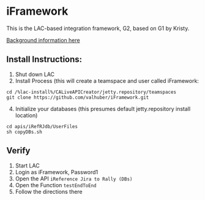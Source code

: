 # iFramework
This is the LAC-based integration framework, G2, based on G1 by Kristy.

[Background information here](https://drive.google.com/open?id=1k-iijwPwvdyfW91vohbYvEAYdhq0ULOq-Np9oOoxIDo)

## Install Instructions:
1. Shut down LAC
2. Install Process (this will create a teamspace and user called iFramework:
```
cd /%lac-install%/CALiveAPICreator/jetty.repository/teamspaces  
git clone https://github.com/valhuber/iFramework.git  
```
4. Initialize your databases (this presumes default jetty.repository install location)
```
cd apis/iRefRJdb/UserFiles  
sh copyDBs.sh
```

## Verify
1. Start LAC
2. Login as iFramework, Password1
3. Open the API ``iReference Jira to Rally (DBs)``
4. Open the Function ``testEndToEnd``
5. Follow the directions there